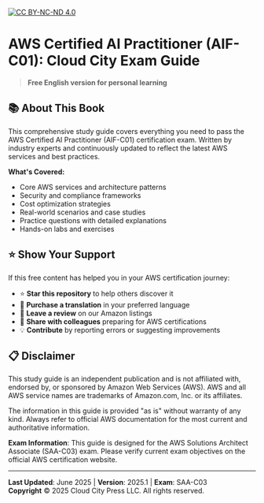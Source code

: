 [![CC BY-NC-ND 4.0](https://img.shields.io/badge/License-CC%20BY--NC--ND%204.0-lightgrey.svg)](http://creativecommons.org/licenses/by-nc-nd/4.0/)

# AWS Certified AI Practitioner (AIF-C01): Cloud City Exam Guide

> **Free English version for personal learning** 

## 📚 About This Book

This comprehensive study guide covers everything you need to pass the AWS Certified AI Practitioner (AIF-C01) certification exam. Written by industry experts and continuously updated to reflect the latest AWS services and best practices.

**What's Covered:**
- Core AWS services and architecture patterns
- Security and compliance frameworks
- Cost optimization strategies
- Real-world scenarios and case studies
- Practice questions with detailed explanations
- Hands-on labs and exercises

## ⭐ Show Your Support

If this free content has helped you in your AWS certification journey:

- ⭐ **Star this repository** to help others discover it
- 🛒 **Purchase a translation** in your preferred language
- 📝 **Leave a review** on our Amazon listings
- 🔗 **Share with colleagues** preparing for AWS certifications
- 💡 **Contribute** by reporting errors or suggesting improvements

## 📋 Disclaimer

This study guide is an independent publication and is not affiliated with, endorsed by, or sponsored by Amazon Web Services (AWS). AWS and all AWS service names are trademarks of Amazon.com, Inc. or its affiliates.

The information in this guide is provided "as is" without warranty of any kind. Always refer to official AWS documentation for the most current and authoritative information.

**Exam Information**: This guide is designed for the AWS Solutions Architect Associate (SAA-C03) exam. Please verify current exam objectives on the official AWS certification website.

---

**Last Updated**: June 2025 | **Version**: 2025.1 | **Exam**: SAA-C03  
**Copyright** © 2025 Cloud City Press LLC. All rights reserved.
